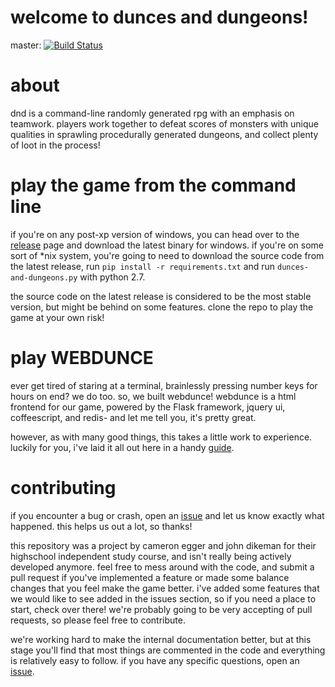 # welcome to dunces and dungeons!

master: [![Build Status](https://travis-ci.org/microwaveabletoaster/dunces-and-dungeons.svg?branch=master)](https://travis-ci.org/microwaveabletoaster/dunces-and-dungeons)

# about
dnd is a command-line randomly generated rpg with an emphasis on teamwork. players work together to defeat scores of monsters with unique qualities in sprawling procedurally generated dungeons, and collect plenty of loot in the process!

# play the game from the command line
if you're on any post-xp version of windows, you can head over to the <a href='https://github.com/microwaveabletoaster/dunces-and-dungeons/releases'>release</a> page and download the latest binary for windows. if you're on some sort of *nix system, you're going to need to download the source code from the latest release, run `pip install -r requirements.txt` and run `dunces-and-dungeons.py` with python 2.7.

the source code on the latest release is considered to be the most stable version, but might be behind on some features. clone the repo to play the game at your own risk!

# play WEBDUNCE
ever get tired of staring at a terminal, brainlessly pressing number keys for hours on end? we do too. so, we built webdunce! webdunce is a html frontend for our game, powered by the Flask framework, jquery ui, coffeescript, and redis- and let me tell you, it's pretty great.

however, as with many good things, this takes a little work to experience. luckily for you, i've laid it all out here in a handy <a href='WEBDUNCE.md'>guide</a>.


# contributing
if you encounter a bug or crash, open an <a href="https://github.com/microwaveabletoaster/dunces-and-dungeons/issues">issue</a> and let us know exactly what happened. this helps us out a lot, so thanks!

this repository was a project by cameron egger and john dikeman for their highschool independent study course, and isn't really being actively developed anymore. feel free to mess around with the code, and submit a pull request if you've implemented a feature or made some balance changes that you feel make the game better. i've added some features that we would like to see added in the issues section, so if you need a place to start, check over there! we're probably going to be very accepting of pull requests, so please feel free to contribute.

we're working hard to make the internal documentation better, but at this stage you'll find that most things are commented in the code and everything is relatively easy to follow. if you have any specific questions, open an <a href="https://github.com/microwaveabletoaster/dunces-and-dungeons/issues">issue</a>.
